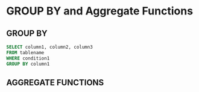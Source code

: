 # GROUP BY and Aggregate Functions

## GROUP BY

```sql
SELECT column1, column2, column3 
FROM tablename
WHERE condition1
GROUP BY column1
```

## AGGREGATE FUNCTIONS

```sql
```